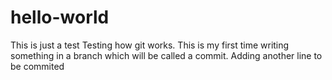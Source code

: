 # hello-world
This is just a test
Testing how git works. This is my first time writing something in a branch which will be called a commit. Adding another line to be commited
